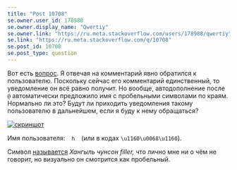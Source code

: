 ```yaml
---
title: "Post 10708"
se.owner.user_id: 178988
se.owner.display_name: "Qwertiy"
se.owner.link: "https://ru.meta.stackoverflow.com/users/178988/qwertiy"
se.link: "https://ru.meta.stackoverflow.com/q/10708"
se.post_id: 10708
se.post_type: question
---
```

<p>Вот есть <a href="//ru.stackoverflow.com/q/1163346/178988">вопрос</a>. Я отвечая на комментарий явно обратился к пользователю. Поскольку сейчас его комментарий единственный, то уведомление он всё равно получит. Но вообще, автодополнение после <code>@</code> автоматически предложило имя с пробельными символами по краям. Нормально ли это? Будут ли приходить уведомления такому пользователю в дальнейшем, если я буду к нему обращаться?</p>
<p><a href="https://i.stack.imgur.com/QbbpS.png" rel="nofollow noreferrer"><img src="https://i.stack.imgur.com/QbbpS.png" alt="скриншот" /></a></p>
<p>Имя пользователя: <code>ᅠhᅠ</code> (или в кодах <code>\u1160\u0068\u1160</code>).</p>
<p>Символ <a href="https://unicode-table.com/ru/1160/" rel="nofollow noreferrer">называется</a> <em>Хангыль чунсон filler,</em> что лично мне ни о чём не говорит, но визуально он смотрится как пробельный.</p>
